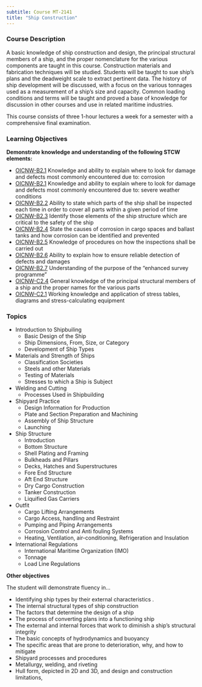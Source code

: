 ```yaml
---
subtitle: Course MT-2141
title: "Ship Construction"
---
```


### Course Description

A basic knowledge of ship construction and design, the principal structural members of a ship, and the proper nomenclature for the various components are taught in this course. Construction materials and fabrication techniques will be studied. Students will be taught to sue ship’s plans and the deadweight scale to extract pertinent data. The history of ship development will be discussed, with a focus on the various tonnages used as a measurement of a ship’s size and capacity. Common loading conditions and terms will be taught and proved a base of knowledge for discussion in other courses and use in related maritime industries.

This course consists of three 1-hour lectures a week for a semester with a comprehensive final examination.


### Learning Objectives

**Demonstrate knowledge and understanding of the following STCW elements:**

* [OICNW-B2.1]({{site.baseurl}}/tables/21.html#OICNW-B2.1) Knowledge and ability to explain where to look for damage and defects most commonly encountered due to: corrosion
* [OICNW-B2.1]({{site.baseurl}}/tables/21.html#OICNW-B2.1) Knowledge and ability to explain where to look for damage and defects most commonly encountered due to: severe weather conditions
* [OICNW-B2.2]({{site.baseurl}}/tables/21.html#OICNW-B2.2) Ability to state which parts of the ship shall be inspected each time in order to cover all parts within a given period of time
* [OICNW-B2.3]({{site.baseurl}}/tables/21.html#OICNW-B2.3) Identify those elements of the ship structure which are critical to the safety of the ship
* [OICNW-B2.4]({{site.baseurl}}/tables/21.html#OICNW-B2.4) State the causes of corrosion in cargo spaces and ballast tanks and how corrosion can be identified and prevented
* [OICNW-B2.5]({{site.baseurl}}/tables/21.html#OICNW-B2.5) Knowledge of procedures on how the inspections shall be carried out
* [OICNW-B2.6]({{site.baseurl}}/tables/21.html#OICNW-B2.6) Ability to explain how to ensure reliable detection of defects and damages
* [OICNW-B2.7]({{site.baseurl}}/tables/21.html#OICNW-B2.7) Understanding of the purpose of the “enhanced survey programme”
* [OICNW-C2.4]({{site.baseurl}}/tables/21.html#OICNW-C2.4) General knowledge of the principal structural members of a ship and the proper names for the various parts
* [OICNW-C2.1]({{site.baseurl}}/tables/21.html#OICNW-C2.1) Working knowledge and application of stress tables, diagrams and stress-calculating equipment


### Topics

* Introduction to Shipbuiling
	* Basic Design of the Ship
	* Ship Dimensions, From, Size, or Category
	* Development of Ship Types
* Materials and Strength of Ships
	* Classification Societies
	* Steels and other Materials
	* Testing of Materials
	* Stresses to which a Ship is Subject
* Welding and Cutting
	* Processes Used in Shipbuilding
* Shipyard Practice
	* Design Information for Production
	* Plate and Section Preparation and Machining
	* Assembly of Ship Structure
	* Launching
* Ship Structure
	* Introduction
	* Bottom Structure
	* Shell Plating and Framing
	* Bulkheads and Pillars
	* Decks, Hatches and Superstructures
	* Fore End Structure
	* Aft End Structure
	* Dry Cargo Construction
	* Tanker Construction
	* Liquified Gas Carriers
* Outfit
	* Cargo Lifting Arrangements
	* Cargo Access, handling and Restraint
	* Pumping and Piping Arrangements
	* Corrosion Control and Anti fouling Systems
	* Heating, Ventilation, air-conditioning, Refrigeration and Insulation
* International Regulations	
	* International Maritime Organization (IMO)
	* Tonnage
	* Load Line Regulations


**Other objectives**

The student will demonstrate fluency in…
 
*  Identifying ship types by their external characteristics .
*  The internal structural types of ship construction
*  The factors that determine the design of a ship
*  The process of converting plans into a functioning ship
*  The external and internal forces that work to diminish a ship’s structural integrity
*  The basic concepts of hydrodynamics and buoyancy
*  The specific areas that are prone to deterioration, why, and how  to mitigate
*  Shipyard processes and procedures
*  Metallurgy, welding, and riveting
*  Hull form, depicted in 2D and 3D, and design and construction limitations,



